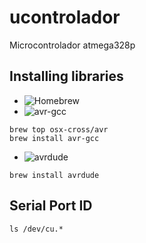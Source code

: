 # ucontrolador
Microcontrolador atmega328p

## Installing libraries
- ![Homebrew](https://brew.sh/)
- ![avr-gcc](https://github.com/osx-cross/homebrew-avr)
```
brew top osx-cross/avr
brew install avr-gcc 
```
- ![avrdude](https://github.com/avrdudes/avrdude/)
```
brew install avrdude
```

## Serial Port ID
```
ls /dev/cu.*
```

